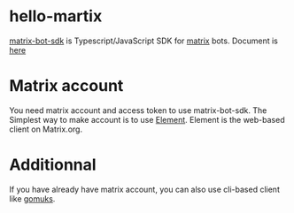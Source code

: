 # hello-martix

[matrix-bot-sdk](https://github.com/turt2live/matrix-bot-sdk) is Typescript/JavaScript SDK for [matrix](https://github.com/matrix-org) bots.
Document is [here](https://turt2live.github.io/matrix-bot-sdk/index.html)

# Matrix account

You need matrix account and access token to use matrix-bot-sdk. The Simplest way to make account is to use [Element](https://app.element.io/).
Element is the web-based client on Matrix.org.

# Additionnal

If you have already have matrix account, you can also use cli-based client like [gomuks](https://github.com/tulir/gomuks).
